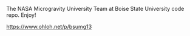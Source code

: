 The NASA Microgravity University Team at Boise State University code repo. Enjoy!

https://www.ohloh.net/p/bsumg13